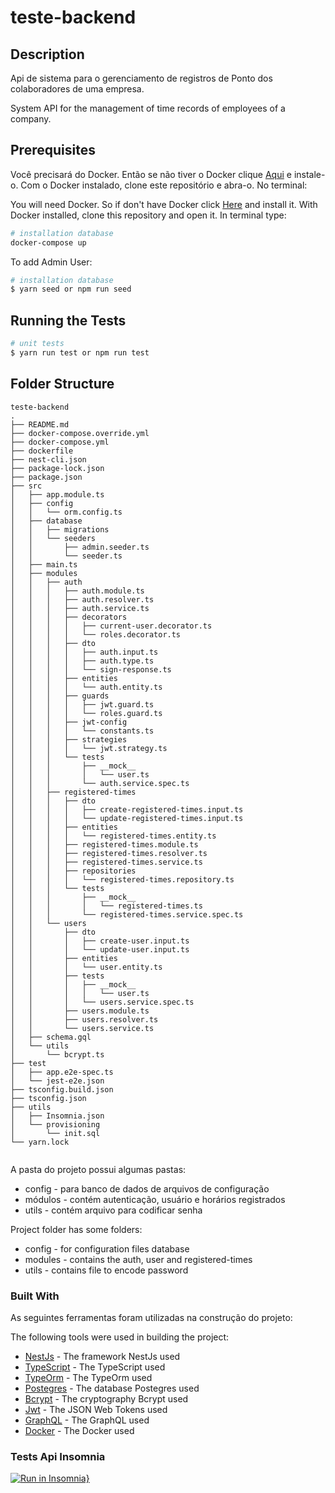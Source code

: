 # teste-backend

## Description

Api de sistema para o gerenciamento de registros de Ponto dos colaboradores de uma empresa.

System API for the management of time records of employees of a company.

## Prerequisites

Você precisará do Docker. Então se não tiver o Docker clique [Aqui](https://docs.docker.com/install/) e instale-o.
Com o Docker instalado, clone este repositório e abra-o. No terminal:

You will need Docker. So if don't have Docker click [Here](https://docs.docker.com/install/) and install it.
With Docker installed, clone this repository and open it. In terminal type:

```bash
# installation database
docker-compose up

```

To add Admin User:

```bash
# installation database
$ yarn seed or npm run seed
```

## Running the Tests

```bash
# unit tests
$ yarn run test or npm run test

```

## Folder Structure

```
teste-backend
.
├── README.md
├── docker-compose.override.yml
├── docker-compose.yml
├── dockerfile
├── nest-cli.json
├── package-lock.json
├── package.json
├── src
│   ├── app.module.ts
│   ├── config
│   │   └── orm.config.ts
│   ├── database
│   │   ├── migrations
│   │   └── seeders
│   │       ├── admin.seeder.ts
│   │       └── seeder.ts
│   ├── main.ts
│   ├── modules
│   │   ├── auth
│   │   │   ├── auth.module.ts
│   │   │   ├── auth.resolver.ts
│   │   │   ├── auth.service.ts
│   │   │   ├── decorators
│   │   │   │   ├── current-user.decorator.ts
│   │   │   │   └── roles.decorator.ts
│   │   │   ├── dto
│   │   │   │   ├── auth.input.ts
│   │   │   │   ├── auth.type.ts
│   │   │   │   └── sign-response.ts
│   │   │   ├── entities
│   │   │   │   └── auth.entity.ts
│   │   │   ├── guards
│   │   │   │   ├── jwt.guard.ts
│   │   │   │   └── roles.guard.ts
│   │   │   ├── jwt-config
│   │   │   │   └── constants.ts
│   │   │   ├── strategies
│   │   │   │   └── jwt.strategy.ts
│   │   │   └── tests
│   │   │       ├── __mock__
│   │   │       │   └── user.ts
│   │   │       └── auth.service.spec.ts
│   │   ├── registered-times
│   │   │   ├── dto
│   │   │   │   ├── create-registered-times.input.ts
│   │   │   │   └── update-registered-times.input.ts
│   │   │   ├── entities
│   │   │   │   └── registered-times.entity.ts
│   │   │   ├── registered-times.module.ts
│   │   │   ├── registered-times.resolver.ts
│   │   │   ├── registered-times.service.ts
│   │   │   ├── repositories
│   │   │   │   └── registered-times.repository.ts
│   │   │   └── tests
│   │   │       ├── __mock__
│   │   │       │   └── registered-times.ts
│   │   │       └── registered-times.service.spec.ts
│   │   └── users
│   │       ├── dto
│   │       │   ├── create-user.input.ts
│   │       │   └── update-user.input.ts
│   │       ├── entities
│   │       │   └── user.entity.ts
│   │       ├── tests
│   │       │   ├── __mock__
│   │       │   │   └── user.ts
│   │       │   └── users.service.spec.ts
│   │       ├── users.module.ts
│   │       ├── users.resolver.ts
│   │       └── users.service.ts
│   ├── schema.gql
│   └── utils
│       └── bcrypt.ts
├── test
│   ├── app.e2e-spec.ts
│   └── jest-e2e.json
├── tsconfig.build.json
├── tsconfig.json
├── utils
│   ├── Insomnia.json
│   └── provisioning
│       └── init.sql
└── yarn.lock


```

A pasta do projeto possui algumas pastas:

- config - para banco de dados de arquivos de configuração
- módulos - contém autenticação, usuário e horários registrados
- utils - contém arquivo para codificar senha

Project folder has some folders:

- config - for configuration files database
- modules - contains the auth, user and registered-times
- utils - contains file to encode password

### Built With

As seguintes ferramentas foram utilizadas na construção do projeto:

The following tools were used in building the project:

- [NestJs](https://nestjs.com/) - The framework NestJs used
- [TypeScript](https://www.typescriptlang.org/) - The TypeScript used
- [TypeOrm](https://typeorm.io/) - The TypeOrm used
- [Postegres](https://www.postgresql.org/) - The database Postegres used
- [Bcrypt](https://www.npmjs.com/package/bcrypt) - The cryptography Bcrypt used
- [Jwt](https://jwt.io/) - The JSON Web Tokens used
- [GraphQL](https://graphql.org/) - The GraphQL used
- [Docker](https://www.docker.com/) - The Docker used

### Tests Api Insomnia

[![Run in Insomnia}](https://insomnia.rest/images/run.svg)](https://insomnia.rest/run/?label=Test%20api&uri=https%3A%2F%2Fraw.githubusercontent.com%2FNatanaelSignorini%2Fteste-backend%2Fmain%2Futils%2FInsomnia.json)
